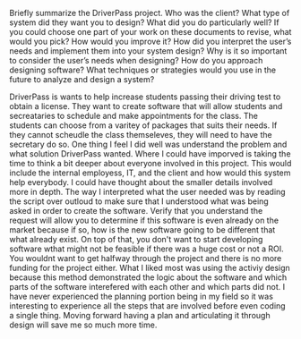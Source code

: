 Briefly summarize the DriverPass project. Who was the client? What type of system did they want you to design?
What did you do particularly well?
If you could choose one part of your work on these documents to revise, what would you pick? How would you improve it?
How did you interpret the user’s needs and implement them into your system design? Why is it so important to consider the user’s needs when designing?
How do you approach designing software? What techniques or strategies would you use in the future to analyze and design a system?



DriverPass is wants to help increase students passing their driving test to obtain a license. They want to create software that will allow students and secreataries to schedule and make appointments for the class. 
The students can choose from a varitey of packages that suits their needs. If they cannot scheudle the class themseleves, they will need to have the secretary do so. 
One thing I feel I did well was understand the problem and what solution DriverPass wanted. Where I could have imporved is taking the time to think a bit deeper about everyone involved in this project.
This would include the internal employess, IT, and the client and how would this system help everybody. I could have thought about the smaller details involved more in depth. 
The way I interpreted what the user needed was by reading the script over outloud to make sure that I understood what was being asked in order to create the software. Verify that you understand the request will allow you to
determine if this software is even already on the market because if so, how is the new software going to be different that what already exist. On top of that, you don't want to start
developing software wthat might not be feasible if there was a huge cost or not a ROI. You wouldnt want to get halfway through the project and there is no more funding for the project either. 
What I liked most was using the activiy design because this method demonstrated the logic about the software and which parts of the software interefered with each other and which parts did not. I have never experienced
the planning portion being in my field so it was interesting to experience all the steps that are involved before even coding a single thing. Moving forward having a plan and articulating it through design will save me so much more time.
